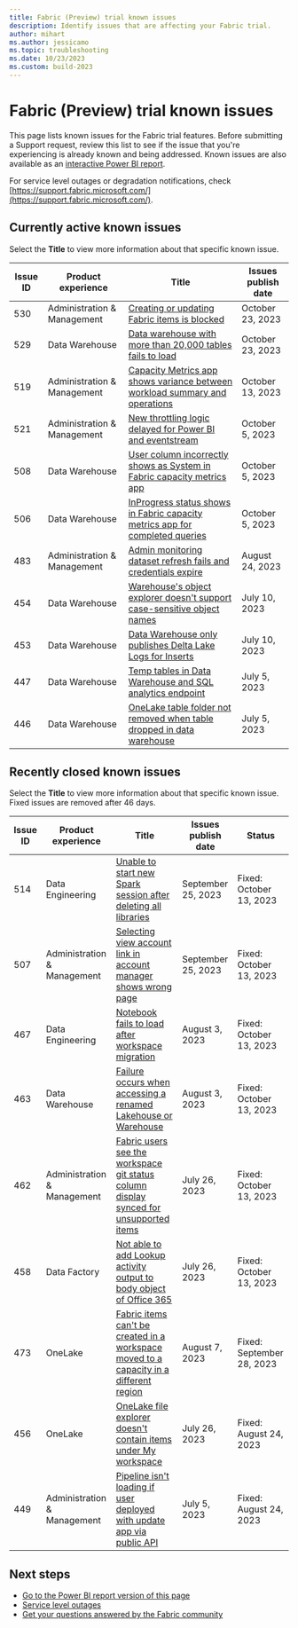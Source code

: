 ```yaml
---
title: Fabric (Preview) trial known issues
description: Identify issues that are affecting your Fabric trial. 
author: mihart
ms.author: jessicamo
ms.topic: troubleshooting    
ms.date: 10/23/2023
ms.custom: build-2023
---
```

# Fabric (Preview) trial known issues

This page lists known issues for the Fabric trial features. Before submitting a Support request, review this list to see if the issue that you're experiencing is already known and being addressed. Known issues are also available as an [interactive Power BI report](https://support.fabric.microsoft.com/known-issues/).

For service level outages or degradation notifications, check [https://support.fabric.microsoft.com/](https://support.fabric.microsoft.com/).  

## Currently active known issues

Select the **Title** to view more information about that specific known issue.

|  Issue ID |  Product experience     |  Title                           |  Issues publish date |  
|-----------|-------------------------|----------------------------------|----------------------|
|  530  | Administration & Management | [Creating or updating Fabric items is blocked](known-issues/known-issue-530-creating-updating-fabric-items-blocked.md)  | October 23, 2023 |
|  529  | Data Warehouse | [Data warehouse with more than 20,000 tables fails to load](known-issues/known-issue-529-data-warehouse-more-than-20000-tables-fails-to-load.md)  | October 23, 2023 |
|  519  | Administration & Management | [Capacity Metrics app shows variance between workload summary and operations](known-issues/known-issue-519-capacity-metrics-app-shows-variance-workload-summary.md)  | October 13, 2023 |
|  521  | Administration & Management | [New throttling logic delayed for Power BI and eventstream](known-issues/known-issue-521-throttling-logic-delayed-power-bi-eventstream.md)  | October 5, 2023 |
|  508  | Data Warehouse | [User column incorrectly shows as System in Fabric capacity metrics app](known-issues/known-issue-508-user-column-incorrectly-shows-system-metrics-app.md)  | October 5, 2023 |
|  506  | Data Warehouse | [InProgress status shows in Fabric capacity metrics app for completed queries](known-issues/known-issue-506-inprogress-status-shows-fabric-capacity-metrics-app-completed-queries.md)  | October 5, 2023 |
|  483  | Administration & Management | [Admin monitoring dataset refresh fails and credentials expire](known-issues/known-issue-483-admin-monitoring-dataset-refresh-fails-credentials-expire.md)  | August 24, 2023 |
|  454  | Data Warehouse              | [Warehouse's object explorer doesn't support case-sensitive object names](known-issues/known-issue-454-data-warehouse-object-explorer-unsupport-case-sensitive-names.md)    |  July 10, 2023  |
|  453  | Data Warehouse              | [Data Warehouse only publishes Delta Lake Logs for Inserts](known-issues/known-issue-453-data-warehouse-publishes-delta-lake-logs-inserts.md)    |  July 10, 2023  |
|  447  | Data Warehouse              | [Temp tables in Data Warehouse and SQL analytics endpoint](known-issues/known-issue-447-temp-tables-data-warehouse-sql-endpoint.md)    |  July 5, 2023  |
|  446  | Data Warehouse              | [OneLake table folder not removed when table dropped in data warehouse](known-issues/known-issue-446-onelake-table-folder-isnt-removed.md)    |  July 5, 2023  |

## Recently closed known issues

Select the **Title** to view more information about that specific known issue. Fixed issues are removed after 46 days.

|  Issue ID |  Product experience     |  Title                            |  Issues publish date |  Status  |
|-----------|-------------------------|-----------------------------------|---------------------|----------|
|  514  | Data Engineering | [Unable to start new Spark session after deleting all libraries](known-issues/known-issue-514-unable-to-start-new-spark-session-after-delete-libraries.md)  | September 25, 2023 | Fixed: October 13, 2023 |
|  507  | Administration & Management | [Selecting view account link in account manager shows wrong page](known-issues/known-issue-507-select-view-account-link-account-manager-shows-wrong-page.md)  | September 25, 2023 | Fixed: October 13, 2023 |
|  467  | Data Engineering            | [Notebook fails to load after workspace migration](known-issues/known-issue-467-notebook-fails-load-after-workspace-migration.md)    |  August 3, 2023  | Fixed: October 13, 2023 |
|  463  | Data Warehouse              | [Failure occurs when accessing a renamed Lakehouse or Warehouse](known-issues/known-issue-463-failure-occurs-accessing-renamed-lakehouse-warehouse.md)    |  August 3, 2023  | Fixed: October 13, 2023 |
|  462  | Administration & Management | [Fabric users see the workspace git status column display synced for unsupported items](known-issues/known-issue-462-fabric-user-git-column-synced-activity.md)    |  July 26, 2023  | Fixed: October 13, 2023 |
|  458  | Data Factory                | [Not able to add Lookup activity output to body object of Office 365](known-issues/known-issue-458-unable-add-lookup-activity-office-activity.md)    |  July 26, 2023  | Fixed: October 13, 2023 |
|  473  | OneLake                     | [Fabric items can't be created in a workspace moved to a capacity in a different region](known-issues/known-issue-473-fabric-items-cant-be-created-capacity-different-region.md)    |  August 7, 2023  | Fixed: September 28, 2023 |
|  456  | OneLake                     | [OneLake file explorer doesn't contain items under My workspace](known-issues/known-issue-456-onelake-file-not-available-under-my-workspace.md)    |  July 26, 2023  | Fixed: August 24, 2023 |
|  449  | Administration & Management | [Pipeline isn't loading if user deployed with update app via public API](known-issues/known-issue-449-pipeline-not-loading-user-deployed-via-api.md)    |  July 5, 2023  | Fixed: August 24, 2023 |

## Next steps

- [Go to the Power BI report version of this page](https://support.fabric.microsoft.com/known-issues/)
- [Service level outages](https://support.fabric.microsoft.com/)
- [Get your questions answered by the Fabric community](https://community.fabric.microsoft.com)
